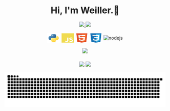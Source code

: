###

<div>
  <h1 align="center">Hi, I'm Weiller.</a>🖖</h1>
</div>

<div align="center">
  <a href="https://github.com/weillercarvalho">
    <img height="150em" src="https://github-readme-stats.vercel.app/api?username=weillercarvalho&count_private=true&include_all_commits=true&show_icons=true&theme=onedark&hide_border=false&show_owner=true"/>
    <img height="150em" src="https://github-readme-stats.vercel.app/api/top-langs/?username=weillercarvalho&theme=onedark&hide_border=false&&layout=compact"/>
  </a>
</div>

<div align="center" valign="top"><br>
  <img align="center" alt="Python" height="30" width="40" src="https://raw.githubusercontent.com/devicons/devicon/master/icons/python/python-original.svg">
  <img align="center" alt="Js" height="30" width="40" src="https://raw.githubusercontent.com/devicons/devicon/master/icons/javascript/javascript-plain.svg">
  <img align="center" alt="HTML" height="30" width="40" src="https://raw.githubusercontent.com/devicons/devicon/master/icons/html5/html5-original.svg">
  <img align="center" alt="CSS" height="30" width="40" src="https://raw.githubusercontent.com/devicons/devicon/master/icons/css3/css3-original.svg">
  <img align="center" alt="nodejs" height="30" width="40" src="https://cdn.worldvectorlogo.com/logos/nodejs-icon.svg">
</div><br>

<div align="center">
  <img src="https://profile-counter.glitch.me/weillercarvalho/count.svg?"  />
</div>

###

<div align="center">
  
  <a href="https://www.instagram.com/weillercarvalho/" target="_blank"><img src="https://img.shields.io/badge/-Instagram-%23E4405F?style=for-the-badge&logo=instagram&logoColor=white" target="_blank"></a>
  <a href="https://www.linkedin.com/in/weillercarvalho/" target="_blank"><img src="https://img.shields.io/badge/-LinkedIn-%230077B5?style=for-the-badge&logo=linkedin&logoColor=white" target="_blank"></a> 
</div>

<div align="center">
  
  ![Snake animation](https://github.com/weillercarvalho/weillercarvalho/blob/output/github-contribution-grid-snake.svg)
  
</div>

<div align="center">
